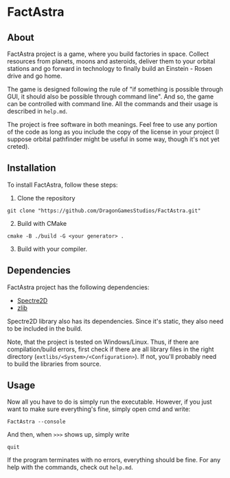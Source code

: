  # FactAstra
 
## About

FactAstra project is a game, where you build factories in space. Collect resources from planets, moons and asteroids, deliver them to your orbital stations and go forward in technology to finally build an Einstein - Rosen drive and go home.

The game is designed following the rule of "if something is possible through GUI, it should also be possible through command line". And so, the game can be controlled with command line. All the commands and their usage is described in `help.md`.

The project is free software in both meanings. Feel free to use any portion of the code as long as you include the copy of the license in your project (I suppose orbital pathfinder might be useful in some way, though it's not yet creted).

## Installation

To install FactAstra, follow these steps:

1. Clone the repository

```
git clone "https://github.com/DragonGamesStudios/FactAstra.git"
```

2. Build with CMake

```
cmake -B ./build -G <your generator> .
```

3. Build with your compiler.

## Dependencies
FactAstra project has the following dependencies:
* [Spectre2D](https://github.com/DragonGamesStudios/Spectre2D)
* [zlib](http://www.zlib.net/)

Spectre2D library also has its dependencies. Since it's static, they also need to be included in the build.

Note, that the project is tested on Windows/Linux. Thus, if there are compilation/build errors, first check if there are all library files in the right directory (`extlibs/<System>/<Configuration>`). If not, you'll probably need to build the libraries from source.

 ## Usage

 Now all you have to do is simply run the executable. However, if you just want to make sure everything's fine, simply open cmd and write:

 ```
FactAstra --console
 ```

 And then, when `>>>` shows up, simply write

 ```
quit
 ```

 If the program terminates with no errors, everything should be fine. For any help with the commands, check out `help.md`.